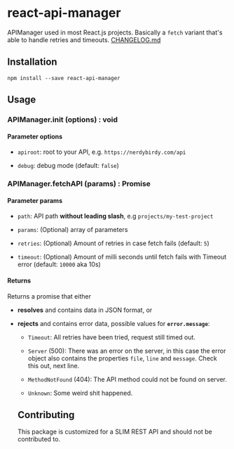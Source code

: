 # react-api-manager

APIManager used in most React.js projects. Basically a `fetch` variant that's able to handle retries and timeouts. [CHANGELOG.md](https://github.com/skizzo/react-api-manager/blob/master/CHANGELOG.md "react-api-manager Change Log")

## Installation

`npm install --save react-api-manager`


## Usage

### APIManager.init (options) : void

#### Parameter options

- `apiroot`: root to your API, e.g. `https://nerdybirdy.com/api`

- `debug`: debug mode (default: `false`)


### APIManager.fetchAPI (params) : Promise

#### Parameter params

- `path`: API path **without leading slash**, e.g `projects/my-test-project`

- `params`: (Optional) array of parameters

- `retries`: (Optional) Amount of retries in case fetch fails (default: `5`)

- `timeout`: (Optional) Amount of milli seconds until fetch fails with Timeout error (default: `10000` aka 10s)

#### Returns

Returns a promise that either 

- **resolves** and contains data in JSON format, or

- **rejects** and contains error data, possible values for **`error.message`**: 

  - `Timeout`: All retries have been tried, request still timed out.

  - `Server` (500): There was an error on the server, in this case the error object also contains the properties `file`, `line` and `message`.
  Check this out, next line.

  - `MethodNotFound` (404): The API method could not be found on server.

  - `Unknown`: Some weird shit happened.


  ## Contributing

  This package is customized for a SLIM REST API and should not be contributed to.